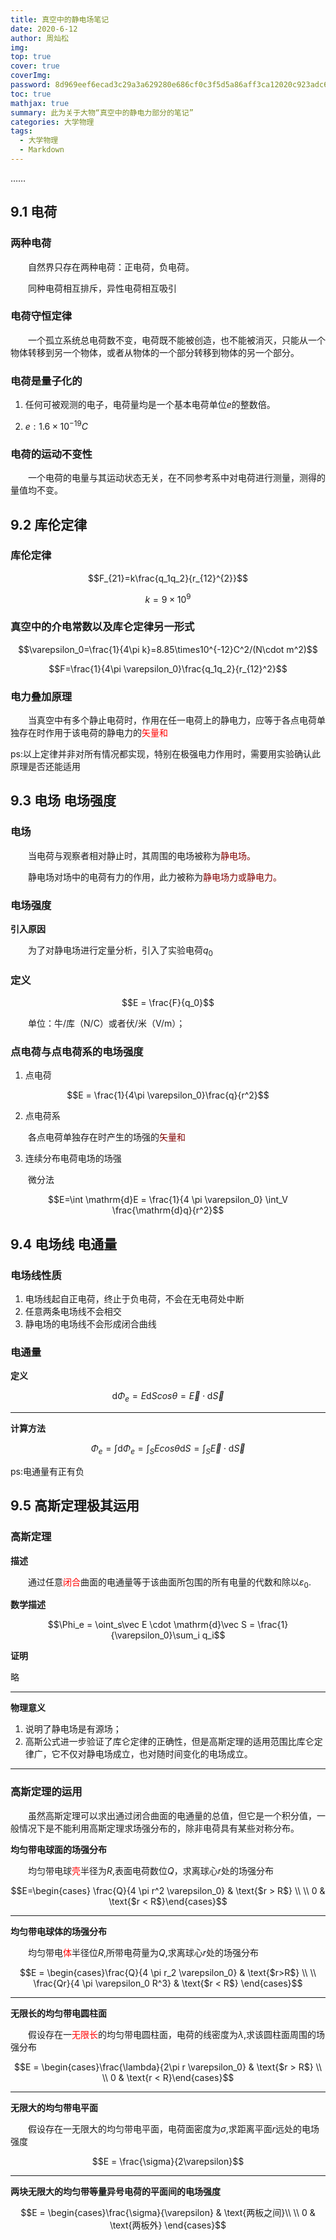 ```yaml
---
title: 真空中的静电场笔记
date: 2020-6-12
author: 周灿松
img: 
top: true
cover: true
coverImg: 
password: 8d969eef6ecad3c29a3a629280e686cf0c3f5d5a86aff3ca12020c923adc6c92
toc: true
mathjax: true
summary: 此为关于大物“真空中的静电力部分的笔记”
categories: 大学物理
tags:
  - 大学物理
  - Markdown
---
```

……

<!-- more -->

## 9.1 电荷

### 两种电荷

&emsp;&emsp;自然界只存在两种电荷：正电荷，负电荷。

&emsp;&emsp;同种电荷相互排斥，异性电荷相互吸引

### 电荷守恒定律

&emsp;&emsp;一个孤立系统总电荷数不变，电荷既不能被创造，也不能被消灭，只能从一个物体转移到另一个物体，或者从物体的一个部分转移到物体的另一个部分。

### 电荷是量子化的

1. 任何可被观测的电子，电荷量均是一个基本电荷单位$e$的整数倍。

2. $e:1.6\times 10^{-19}C$

### 电荷的运动不变性

&emsp;&emsp;一个电荷的电量与其运动状态无关，在不同参考系中对电荷进行测量，测得的量值均不变。

## 9.2 库伦定律

### 库伦定律

$$F_{21}=k\frac{q_1q_2}{r_{12}^{2}}$$

$$k=9\times10^9$$

### 真空中的介电常数以及库仑定律另一形式

$$\varepsilon_0=\frac{1}{4\pi k}=8.85\times10^{-12}C^2/(N\cdot m^2)$$

$$F=\frac{1}{4\pi \varepsilon_0}\frac{q_1q_2}{r_{12}^2}$$

### 电力叠加原理

&emsp;&emsp;当真空中有多个静止电荷时，作用在任一电荷上的静电力，应等于各点电荷单独存在时作用于该电荷的静电力的<font color=red>矢量和</font>

ps:以上定律并非对所有情况都实现，特别在极强电力作用时，需要用实验确认此原理是否还能适用

## 9.3 电场  电场强度

### 电场

&emsp;&emsp;当电荷与观察者相对静止时，其周围的电场被称为<font color=maroon>静电场。</font>

&emsp;&emsp;静电场对场中的电荷有力的作用，此力被称为<font color=maroon>静电场力或静电力。</font>

### 电场强度

**引入原因**

&emsp;&emsp;为了对静电场进行定量分析，引入了实验电荷$q_0$

### 定义

$$E = \frac{F}{q_0}$$

&emsp;&emsp;单位：牛/库（N/C）或者伏/米（V/m）；

### 点电荷与点电荷系的电场强度

1. 点电荷

$$E = \frac{1}{4\pi \varepsilon_0}\frac{q}{r^2}$$

2. 点电荷系

&emsp;&emsp;各点电荷单独存在时产生的场强的<font color=maroon>矢量和</font>

3. 连续分布电荷电场的场强

&emsp;&emsp;微分法

$$E=\int \mathrm{d}E = \frac{1}{4 \pi \varepsilon_0} \int_V \frac{\mathrm{d}q}{r^2}$$

## 9.4 电场线  电通量

### 电场线性质

1. 电场线起自正电荷，终止于负电荷，不会在无电荷处中断
2. 任意两条电场线不会相交
3. 静电场的电场线不会形成闭合曲线

### 电通量

**定义**

$$\mathrm{d}\Phi_e = E\mathrm{d}Scos\theta = \vec E \cdot \mathrm{d}\vec S$$

---

**计算方法**

$$\Phi_e = \int\mathrm{d}\Phi_e = \int_S E cos\theta \mathrm{d}S = \int_S \vec E \cdot \mathrm{d}\vec S$$

ps:电通量有正有负

## 9.5 高斯定理极其运用

### 高斯定理

**描述**

&emsp;&emsp;通过任意<font color=red>闭合</font>曲面的电通量等于该曲面所包围的所有电量的代数和除以$\varepsilon_0$.

**数学描述**

$$\Phi_e = \oint_s\vec E \cdot \mathrm{d}\vec S = \frac{1}{\varepsilon_0}\sum_i q_i$$

**证明**

略

---

**物理意义**

1. 说明了静电场是有源场；
2. 高斯公式进一步验证了库仑定律的正确性，但是高斯定理的适用范围比库仑定律广，它不仅对静电场成立，也对随时间变化的电场成立。

---

### 高斯定理的运用

&emsp;&emsp;虽然高斯定理可以求出通过闭合曲面的电通量的总值，但它是一个积分值，一般情况下是不能利用高斯定理求场强分布的，除非电荷具有某些对称分布。

**均匀带电球面的场强分布**

&emsp;&emsp;均匀带电球<font color=red>壳</font>半径为$R$,表面电荷数位$Q$，求离球心$r$处的场强分布

$$E=\begin{cases} \frac{Q}{4 \pi r^2 \varepsilon_0} & \text{$r > R$} \\ \\ 0 & \text{$r < R$}\end{cases}$$

---

**均匀带电球体的场强分布**

&emsp;&emsp;均匀带电<font color=red>体</font>半径位$R$,所带电荷量为$Q$,求离球心$r$处的场强分布

$$E = \begin{cases}\frac{Q}{4 \pi r_2 \varepsilon_0} & \text{$r>R$} \\ \\ \frac{Qr}{4 \pi \varepsilon_0 R^3} & \text{$r < R$} \end{cases}$$

---

**无限长的均匀带电圆柱面**

&emsp;&emsp;假设存在一<font color=red>无限长</font>的均匀带电圆柱面，电荷的线密度为$\lambda$,求该圆柱面周围的场强分布

$$E = \begin{cases}\frac{\lambda}{2\pi r \varepsilon_0} & \text{$r > R$} \\ \\ 0 & \text{r < R}\end{cases}$$

---

**无限大的均匀带电平面**

&emsp;&emsp;假设存在一无限大的均匀带电平面，电荷面密度为$\sigma$,求距离平面$r$远处的电场强度

$$E = \frac{\sigma}{2\varepsilon}$$

---

**两块无限大的均匀带等量异号电荷的平面间的电场强度**

$$E = \begin{cases}\frac{\sigma}{\varepsilon} & \text{两板之间}\\ \\ 0 & \text{两板外} \end{cases}$$
